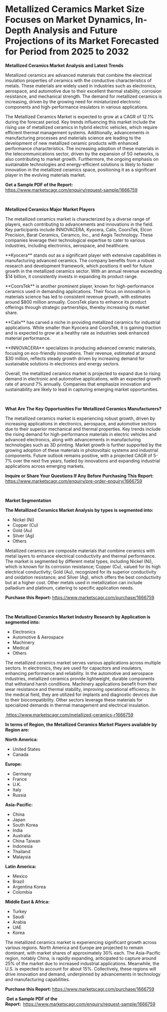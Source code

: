 <p><h1>Metallized Ceramics Market Size Focuses on Market Dynamics, In-Depth Analysis and Future Projections of its Market Forecasted for Period from 2025 to 2032</h1></p><p><strong>Metallized Ceramics Market Analysis and Latest Trends</strong></p>
<p><p>Metallized ceramics are advanced materials that combine the electrical insulation properties of ceramics with the conductive characteristics of metals. These materials are widely used in industries such as electronics, aerospace, and automotive due to their excellent thermal stability, corrosion resistance, and mechanical strength. The demand for metallized ceramics is increasing, driven by the growing need for miniaturized electronic components and high-performance insulators in various applications.</p><p>The Metallized Ceramics Market is expected to grow at a CAGR of 12.1% during the forecast period. Key trends influencing this market include the rising use of metallized ceramics in hybrid electric vehicles, which require efficient thermal management systems. Additionally, advancements in manufacturing processes and materials science are leading to the development of new metallized ceramic products with enhanced performance characteristics. The increasing adoption of these materials in the telecommunications sector, driven by the expansion of 5G networks, is also contributing to market growth. Furthermore, the ongoing emphasis on sustainable technologies and energy-efficient solutions is likely to foster innovation in the metallized ceramics space, positioning it as a significant player in the evolving materials market.</p></p>
<p><strong>Get a Sample PDF of the Report:&nbsp;</strong> <a href="https://www.marketscagr.com/enquiry/request-sample/1666759?utm_campaign=2637&utm_medium=2&utm_source=Github&utm_content=ia&utm_term=16042025&utm_id=metallized-ceramics">https://www.marketscagr.com/enquiry/request-sample/1666759</a></p>
<p>&nbsp;</p>
<p><strong>Metallized Ceramics Major Market Players</strong></p>
<p><p>The metallized ceramics market is characterized by a diverse range of players, each contributing to advancements and innovations in the field. Key participants include INNOVACERA, Kyocera, Calix, CoorsTek, Elcon Precision, Barat Ceramics, Ceramco, Inc., and Aegis Technology. These companies leverage their technological expertise to cater to various industries, including electronics, aerospace, and healthcare.</p><p>**Kyocera** stands out as a significant player with extensive capabilities in manufacturing advanced ceramics. The company benefits from a robust research and development framework, which positions it well for future growth in the metallized ceramics sector. With an annual revenue exceeding $14 billion, it consistently invests in expanding its product range.</p><p>**CoorsTek** is another prominent player, known for high-performance ceramics used in demanding applications. Their focus on innovation in materials science has led to consistent revenue growth, with estimates around $800 million annually. CoorsTek plans to enhance its product offerings through strategic partnerships, thereby increasing its market share.</p><p>**Calix** has carved a niche in providing metallized ceramics for industrial applications. While smaller than Kyocera and CoorsTek, it is gaining traction and is expected to grow at a healthy rate as industries seek enhanced material performance.</p><p>**INNOVACERA** specializes in producing advanced ceramic materials, focusing on eco-friendly innovations. Their revenue, estimated at around $30 million, reflects steady growth driven by increasing demand for sustainable solutions in electronics and energy sectors.</p><p>Overall, the metallized ceramics market is projected to expand due to rising demand in electronic and automotive applications, with an expected growth rate of around 7% annually. Companies that emphasize innovation and sustainability are likely to lead in capturing emerging market opportunities.</p></p>
<p>&nbsp;</p>
<p><strong>What Are The Key Opportunities For Metallized Ceramics Manufacturers?</strong></p>
<p><p>The metallized ceramics market is experiencing robust growth, driven by increasing applications in electronics, aerospace, and automotive sectors due to their superior mechanical and thermal properties. Key trends include the rising demand for high-performance materials in electric vehicles and advanced electronics, along with advancements in manufacturing technologies such as 3D printing. Market growth is further supported by the growing adoption of these materials in photovoltaic systems and industrial components. Future outlook remains positive, with a projected CAGR of 5-7% over the next five years, fueled by innovations and expanding industrial applications across emerging markets.</p></p>
<p><strong>Inquire or Share Your Questions If Any Before Purchasing This Report:</strong> <a href="https://www.marketscagr.com/enquiry/pre-order-enquiry/1666759?utm_campaign=2637&utm_medium=2&utm_source=Github&utm_content=ia&utm_term=16042025&utm_id=metallized-ceramics">https://www.marketscagr.com/enquiry/pre-order-enquiry/1666759</a></p>
<p>&nbsp;</p>
<p><strong>Market Segmentation</strong></p>
<p><strong>The Metallized Ceramics Market Analysis by types is segmented into:</strong></p>
<p><ul><li>Nickel (Ni)</li><li>Copper (Cu)</li><li>Gold (Au)</li><li>Silver (Ag)</li><li>Others</li></ul></p>
<p><p>Metallized ceramics are composite materials that combine ceramics with metal layers to enhance electrical conductivity and thermal performance. The market is segmented by different metal types, including Nickel (Ni), which is known for its corrosion resistance; Copper (Cu), valued for its high electrical conductivity; Gold (Au), recognized for its superior conductivity and oxidation resistance; and Silver (Ag), which offers the best conductivity but at a higher cost. Other metals used in metallization can include palladium and platinum, catering to specific application needs.</p></p>
<p><strong>Purchase this Report:&nbsp;</strong><a href="https://www.marketscagr.com/purchase/1666759?utm_campaign=2637&utm_medium=2&utm_source=Github&utm_content=ia&utm_term=16042025&utm_id=metallized-ceramics">https://www.marketscagr.com/purchase/1666759</a></p>
<p>&nbsp;</p>
<p><strong>The Metallized Ceramics Market Industry Research by Application is segmented into:</strong></p>
<p><ul><li>Electronics</li><li>Automotive & Aerospace</li><li>Machinery</li><li>Medical</li><li>Others</li></ul></p>
<p><p>The metallized ceramics market serves various applications across multiple sectors. In electronics, they are used for capacitors and insulators, enhancing performance and reliability. In the automotive and aerospace industries, metallized ceramics provide lightweight, durable components that withstand harsh conditions. Machinery applications benefit from their wear resistance and thermal stability, improving operational efficiency. In the medical field, they are utilized for implants and diagnostic devices due to their biocompatibility. Other sectors leverage these materials for specialized demands in thermal management and electrical insulation.</p></p>
<p><a href="https://www.marketscagr.com/metallized-ceramics-r1666759?utm_campaign=2637&utm_medium=2&utm_source=Github&utm_content=ia&utm_term=16042025&utm_id=metallized-ceramics">&nbsp;https://www.marketscagr.com/metallized-ceramics-r1666759</a></p>
<p><strong>In terms of Region, the Metallized Ceramics Market Players available by Region are:</strong></p>
<p>
    <p> <strong> North America: </strong>
        <ul>
            <li>United States</li>
            <li>Canada</li>
        </ul>
        </p> 
    <p> <strong> Europe: </strong>
        <ul>
            <li>Germany</li>
            <li>France</li>
            <li>U.K.</li>
            <li>Italy</li>
            <li>Russia</li>
        </ul>
        </p> 
    <p> <strong> Asia-Pacific: </strong>
        <ul>
            <li>China</li>
            <li>Japan</li>
            <li>South Korea</li>
            <li>India</li>
            <li>Australia</li>
            <li>China Taiwan</li>
            <li>Indonesia</li>
            <li>Thailand</li>
            <li>Malaysia</li>
        </ul>
        </p> 
    <p> <strong> Latin America: </strong>
        <ul>
            <li>Mexico</li>
            <li>Brazil</li>
            <li>Argentina Korea</li>
            <li>Colombia</li>
        </ul>
        </p> 
    <p> <strong> Middle East & Africa: </strong>
        <ul>
            <li>Turkey</li>
            <li>Saudi</li>
            <li>Arabia</li>
            <li>UAE</li>
            <li>Korea</li>
        </ul>
    </p>
    </p>
<p><p>The metallized ceramics market is experiencing significant growth across various regions. North America and Europe are projected to remain dominant, with market shares of approximately 30% each. The Asia-Pacific region, notably China, is rapidly expanding, anticipated to capture around 25% of the market due to increased industrial applications. Meanwhile, the U.S. is expected to account for about 15%. Collectively, these regions will drive innovation and demand, underpinned by advancements in technology and manufacturing capabilities.</p></p>
<p><strong>Purchase this Report: </strong><a href="https://www.marketscagr.com/purchase/1666759?utm_campaign=2637&utm_medium=2&utm_source=Github&utm_content=ia&utm_term=16042025&utm_id=metallized-ceramics">https://www.marketscagr.com/purchase/1666759</a></p>
<p>&nbsp;<strong>Get a Sample PDF of the Report:&nbsp;&nbsp;</strong><a href="https://www.marketscagr.com/enquiry/request-sample/1666759?utm_campaign=2637&utm_medium=2&utm_source=Github&utm_content=ia&utm_term=16042025&utm_id=metallized-ceramics">https://www.marketscagr.com/enquiry/request-sample/1666759</a></p>
<p><strong></strong></p>
<p><p></p><p></p><p></p></p>
